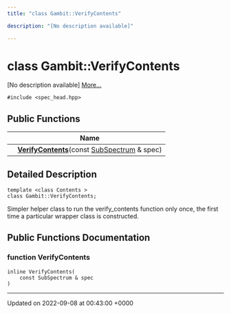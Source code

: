 ```yaml
---
title: "class Gambit::VerifyContents"

description: "[No description available]"

---
```


# class Gambit::VerifyContents



[No description available] [More...](#detailed-description)


`#include <spec_head.hpp>`

## Public Functions

|                | Name           |
| -------------- | -------------- |
| | **[VerifyContents](/documentation/code/classes/classgambit_1_1verifycontents/#function-verifycontents)**(const [SubSpectrum](/documentation/code/classes/classgambit_1_1subspectrum/) & spec) |

## Detailed Description

```
template <class Contents >
class Gambit::VerifyContents;
```


Simpler helper class to run the verify_contents function only once, the first time a particular wrapper class is constructed. 

## Public Functions Documentation

### function VerifyContents

```
inline VerifyContents(
    const SubSpectrum & spec
)
```


-------------------------------

Updated on 2022-09-08 at 00:43:00 +0000